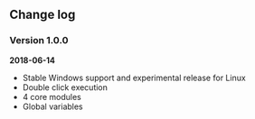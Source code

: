 ## Change log

### Version 1.0.0
**2018-06-14**

- Stable Windows support and experimental release for Linux
- Double click execution
- 4 core modules
- Global variables
